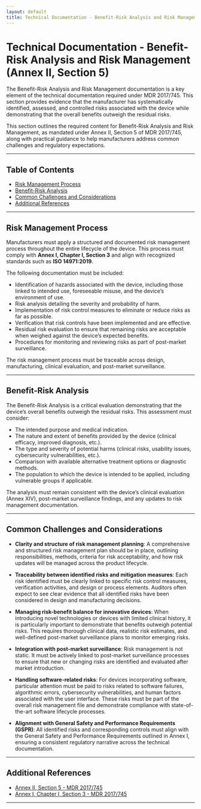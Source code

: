 ```yaml
---
layout: default
title: Technical Documentation - Benefit-Risk Analysis and Risk Management
---
```


# Technical Documentation - Benefit-Risk Analysis and Risk Management (Annex II, Section 5)

The Benefit-Risk Analysis and Risk Management documentation is a key element of the technical documentation required under MDR 2017/745. This section provides evidence that the manufacturer has systematically identified, assessed, and controlled risks associated with the device while demonstrating that the overall benefits outweigh the residual risks.

This section outlines the required content for Benefit-Risk Analysis and Risk Management, as mandated under Annex II, Section 5 of MDR 2017/745, along with practical guidance to help manufacturers address common challenges and regulatory expectations.

---

## Table of Contents
- [Risk Management Process](#risk-management-process)
- [Benefit-Risk Analysis](#benefit-risk-analysis)
- [Common Challenges and Considerations](#common-challenges-and-considerations)
- [Additional References](#additional-references)

---

## Risk Management Process

Manufacturers must apply a structured and documented risk management process throughout the entire lifecycle of the device. This process must comply with **Annex I, Chapter I, Section 3** and align with recognized standards such as **ISO 14971:2019**.

The following documentation must be included:
- Identification of hazards associated with the device, including those linked to intended use, foreseeable misuse, and the device’s environment of use.
- Risk analysis detailing the severity and probability of harm.
- Implementation of risk control measures to eliminate or reduce risks as far as possible.
- Verification that risk controls have been implemented and are effective.
- Residual risk evaluation to ensure that remaining risks are acceptable when weighed against the device’s expected benefits.
- Procedures for monitoring and reviewing risks as part of post-market surveillance.

The risk management process must be traceable across design, manufacturing, clinical evaluation, and post-market surveillance.

---

## Benefit-Risk Analysis

The Benefit-Risk Analysis is a critical evaluation demonstrating that the device’s overall benefits outweigh the residual risks. This assessment must consider:

- The intended purpose and medical indication.
- The nature and extent of benefits provided by the device (clinical efficacy, improved diagnosis, etc.).
- The type and severity of potential harms (clinical risks, usability issues, cybersecurity vulnerabilities, etc.).
- Comparison with available alternative treatment options or diagnostic methods.
- The population to which the device is intended to be applied, including vulnerable groups if applicable.

The analysis must remain consistent with the device’s clinical evaluation (Annex XIV), post-market surveillance findings, and any updates to risk management documentation.

---

## Common Challenges and Considerations

- **Clarity and structure of risk management planning**: A comprehensive and structured risk management plan should be in place, outlining responsibilities, methods, criteria for risk acceptability, and how risk updates will be managed across the product lifecycle.

- **Traceability between identified risks and mitigation measures**: Each risk identified must be clearly linked to specific risk control measures, verification activities, and design or process elements. Auditors often expect to see clear evidence that all identified risks have been considered in design and manufacturing decisions.

- **Managing risk-benefit balance for innovative devices**: When introducing novel technologies or devices with limited clinical history, it is particularly important to demonstrate that benefits outweigh potential risks. This requires thorough clinical data, realistic risk estimates, and well-defined post-market surveillance plans to monitor emerging risks.

- **Integration with post-market surveillance**: Risk management is not static. It must be actively linked to post-market surveillance processes to ensure that new or changing risks are identified and evaluated after market introduction.

- **Handling software-related risks**: For devices incorporating software, particular attention must be paid to risks related to software failures, algorithmic errors, cybersecurity vulnerabilities, and human factors associated with the user interface. These risks must be part of the overall risk management file and demonstrate compliance with state-of-the-art software lifecycle processes.

- **Alignment with General Safety and Performance Requirements (GSPR)**: All identified risks and corresponding controls must align with the General Safety and Performance Requirements outlined in Annex I, ensuring a consistent regulatory narrative across the technical documentation.

---

## Additional References
- [Annex II, Section 5 - MDR 2017/745](https://eur-lex.europa.eu/legal-content/EN/TXT/HTML/?uri=CELEX:32017R0745#anx_II)
- [Annex I, Chapter I, Section 3 - MDR 2017/745](https://eur-lex.europa.eu/legal-content/EN/TXT/HTML/?uri=CELEX:32017R0745#anx_I)

---
